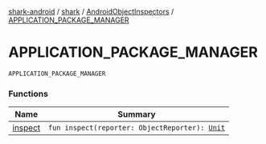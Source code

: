 [shark-android](../../../index.md) / [shark](../../index.md) / [AndroidObjectInspectors](../index.md) / [APPLICATION_PACKAGE_MANAGER](./index.md)

# APPLICATION_PACKAGE_MANAGER

`APPLICATION_PACKAGE_MANAGER`

### Functions

| Name | Summary |
|---|---|
| [inspect](inspect.md) | `fun inspect(reporter: ObjectReporter): `[`Unit`](https://kotlinlang.org/api/latest/jvm/stdlib/kotlin/-unit/index.html) |
